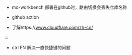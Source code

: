 

- mo-workbench 部署在github时，路由切换会丢失仓库名称

- github action 

- 了解https://www.cloudflare.com/zh-cn/


:::



- ctrl FN  解决一直快捷键的问题